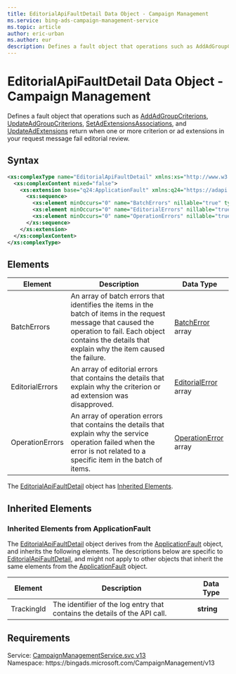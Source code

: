 ```yaml
---
title: EditorialApiFaultDetail Data Object - Campaign Management
ms.service: bing-ads-campaign-management-service
ms.topic: article
author: eric-urban
ms.author: eur
description: Defines a fault object that operations such as AddAdGroupCriterions, UpdateAdGroupCriterions, SetAdExtensionsAssociations, and UpdateAdExtensions return when one or more criterion or ad extensions in your request message fail editorial review.
---
```

# EditorialApiFaultDetail Data Object - Campaign Management
Defines a fault object that operations such as [AddAdGroupCriterions](addadgroupcriterions.md), [UpdateAdGroupCriterions](updateadgroupcriterions.md), [SetAdExtensionsAssociations](setadextensionsassociations.md), and [UpdateAdExtensions](updateadextensions.md) return when one or more criterion or ad extensions in your request message fail editorial review.

## Syntax
```xml
<xs:complexType name="EditorialApiFaultDetail" xmlns:xs="http://www.w3.org/2001/XMLSchema">
  <xs:complexContent mixed="false">
    <xs:extension base="q24:ApplicationFault" xmlns:q24="https://adapi.microsoft.com">
      <xs:sequence>
        <xs:element minOccurs="0" name="BatchErrors" nillable="true" type="tns:ArrayOfBatchError" />
        <xs:element minOccurs="0" name="EditorialErrors" nillable="true" type="tns:ArrayOfEditorialError" />
        <xs:element minOccurs="0" name="OperationErrors" nillable="true" type="tns:ArrayOfOperationError" />
      </xs:sequence>
    </xs:extension>
  </xs:complexContent>
</xs:complexType>
```

## <a name="elements"></a>Elements

|Element|Description|Data Type|
|-----------|---------------|-------------|
|<a name="batcherrors"></a>BatchErrors|An array of batch errors that identifies the items in the batch of items in the request message that caused the operation to fail. Each object contains the details that explain why the item caused the failure.|[BatchError](batcherror.md) array|
|<a name="editorialerrors"></a>EditorialErrors|An array of editorial errors that contains the details that explain why the criterion or ad extension was disapproved.|[EditorialError](editorialerror.md) array|
|<a name="operationerrors"></a>OperationErrors|An array of operation errors that contains the details that explain why the service operation failed when the error is not related to a specific item in the batch of items.|[OperationError](operationerror.md) array|

The [EditorialApiFaultDetail](editorialapifaultdetail.md) object has [Inherited Elements](#inheritedelements).

## <a name="inheritedelements"></a>Inherited Elements

### <a name="inheritedelementsapplicationfault"></a>Inherited Elements from ApplicationFault
The [EditorialApiFaultDetail](editorialapifaultdetail.md) object derives from the [ApplicationFault](applicationfault.md) object, and inherits the following elements. The descriptions below are specific to [EditorialApiFaultDetail](editorialapifaultdetail.md), and might not apply to other objects that inherit the same elements from the [ApplicationFault](applicationfault.md) object.  

|Element|Description|Data Type|
|-----------|---------------|-------------|
|<a name="trackingid"></a>TrackingId|The identifier of the log entry that contains the details of the API call.|**string**|

## Requirements
Service: [CampaignManagementService.svc v13](https://campaign.api.bingads.microsoft.com/Api/Advertiser/CampaignManagement/v13/CampaignManagementService.svc)  
Namespace: https\://bingads.microsoft.com/CampaignManagement/v13  

